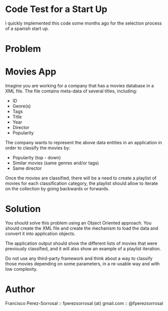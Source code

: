 Code Test for a Start Up
========================

I quickly implemented this code some months ago for the selection process of a spanish start up.

Problem
=======

# Movies App
Imagine you are working for a company that has a movies database in a XML file. The file contains meta-data of several titles, including:
- ID 
- Genre(s) 
- Tags 
- Title 
- Year 
- Director 
- Popularity

The company wants to represent the above data entities in an application in order to classify the movies by:
- Popularity (top - down) 
- Similar movies (same genres and/or tags) 
- Same director

Once the movies are classified, there will be a need to create a playlist of movies for each classification category, the playlist should allow to iterate on the collection by going backwards or forwards.

Solution
========

You should solve this problem using an Object Oriented approach. You should create the XML file and create the mechanism to load the data and convert it into application objects.

The application output should show the different lists of movies that were previously classified, and it will also show an example of a playlist iteration.

Do not use any third-party framework and think about a way to classify those movies depending on some parameters, in a re-usable way and with low complexity.

Author
======

Francisco Perez-Sorrosal :: fperezsorrosal (at) gmail.com :: @fperezsorrosal
